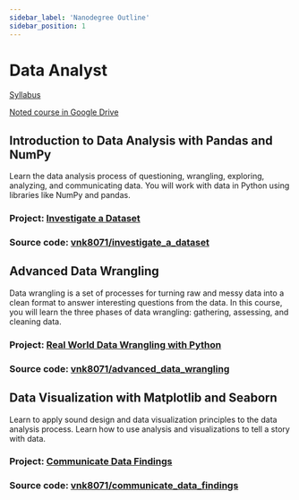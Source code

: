 ```yaml
---
sidebar_label: 'Nanodegree Outline'
sidebar_position: 1
---
```


# Data Analyst

[Syllabus](https://d20vrrgs8k4bvw.cloudfront.net/documents/en-US/Enterprise+Syllabi/Generic/Udacity+Enterprise+Syllabus+Data+Analyst+nd002.pdf)

[Noted course in Google Drive](https://docs.google.com/document/d/18C-QzkSYa5x9LVmkdrY8V7PxPW-C-oyc59CFpxuynZQ/edit?usp=sharing)

##  Introduction to Data Analysis with Pandas and NumPy
Learn the data analysis process of questioning, wrangling, exploring, analyzing, and communicating data. You will work with data in Python using libraries like NumPy and pandas.

### Project: [Investigate a Dataset](https://learn.udacity.com/nanodegrees/nd002/parts/cd12529/lessons/c605d2bc-2fdc-4ce1-9380-71a48c9b650b/concepts/0be0710b-1b65-4b39-a605-eb813efd3ac0)

### Source code: [vnk8071/investigate_a_dataset](https://github.com/vnk8071/machine-learning-in-production/tree/main/projects/investigate_a_dataset)

## Advanced Data Wrangling
Data wrangling is a set of processes for turning raw and messy data into a clean format to answer interesting questions from the data. In this course, you will learn the three phases of data wrangling: gathering, assessing, and cleaning data.

### Project: [Real World Data Wrangling with Python](https://learn.udacity.com/nanodegrees/nd002/parts/cd12531/lessons/ff39489d-7f66-439f-b2b7-03744431bb2b/concepts/018edd3d-bdc3-419f-95f3-19a4d0049aa9)

### Source code: [vnk8071/advanced_data_wrangling](https://github.com/vnk8071/machine-learning-in-production/tree/main/projects/advanced_data_wrangling)

## Data Visualization with Matplotlib and Seaborn
Learn to apply sound design and data visualization principles to the data analysis process. Learn how to use analysis and visualizations to tell a story with data.

### Project: [Communicate Data Findings](https://learn.udacity.com/nanodegrees/nd002/parts/cd12532/lessons/26fa0425-0ee6-4ae0-9bad-d2f07c2edbb8/concepts/e4541836-b6ac-4be5-8130-db2a317ac391)

### Source code: [vnk8071/communicate_data_findings](https://github.com/vnk8071/machine-learning-in-production/tree/main/projects/communicate_data_findings)
